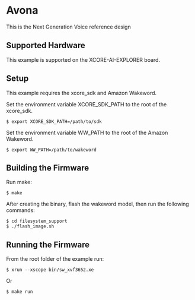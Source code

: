 # Avona

This is the Next Generation Voice reference design

## Supported Hardware

This example is supported on the XCORE-AI-EXPLORER board.


## Setup

This example requires the xcore_sdk and Amazon Wakeword.

Set the environment variable XCORE_SDK_PATH to the root of the xcore_sdk.

    $ export XCORE_SDK_PATH=/path/to/sdk

Set the environment variable WW_PATH to the root of the Amazon Wakeword.

    $ export WW_PATH=/path/to/wakeword


## Building the Firmware

Run make:

    $ make

After creating the binary, flash the wakeword model, then run the following commands:

    $ cd filesystem_support
    $ ./flash_image.sh


## Running the Firmware

From the root folder of the example run:

    $ xrun --xscope bin/sw_xvf3652.xe

Or

    $ make run
